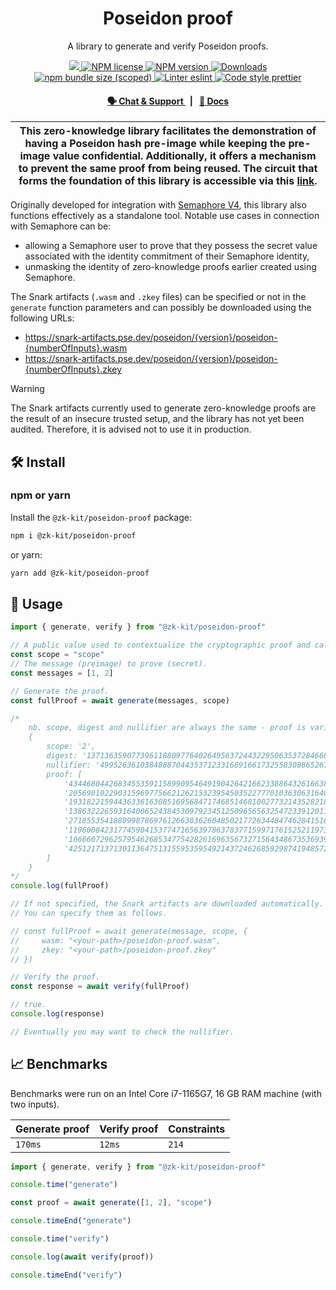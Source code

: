 <p align="center">
    <h1 align="center">
        Poseidon proof
    </h1>
    <p align="center">A library to generate and verify Poseidon proofs.</p>
</p>

<p align="center">
    <a href="https://github.com/privacy-scaling-explorations/zk-kit">
        <img src="https://img.shields.io/badge/project-zk--kit-blue.svg?style=flat-square">
    </a>
    <a href="https://github.com/privacy-scaling-explorations/zk-kit/tree/main/packages/poseidon-proof/LICENSE">
        <img alt="NPM license" src="https://img.shields.io/npm/l/%40zk-kit%2Fposeidon-proof?style=flat-square">
    </a>
    <a href="https://www.npmjs.com/package/@zk-kit/poseidon-proof">
        <img alt="NPM version" src="https://img.shields.io/npm/v/@zk-kit/poseidon-proof?style=flat-square" />
    </a>
    <a href="https://npmjs.org/package/@zk-kit/poseidon-proof">
        <img alt="Downloads" src="https://img.shields.io/npm/dm/@zk-kit/poseidon-proof.svg?style=flat-square" />
    </a>
    <a href="https://bundlephobia.com/package/@zk-kit/poseidon-proof">
        <img alt="npm bundle size (scoped)" src="https://img.shields.io/bundlephobia/minzip/@zk-kit/poseidon-proof" />
    </a>
    <a href="https://eslint.org/">
        <img alt="Linter eslint" src="https://img.shields.io/badge/linter-eslint-8080f2?style=flat-square&logo=eslint" />
    </a>
    <a href="https://prettier.io/">
        <img alt="Code style prettier" src="https://img.shields.io/badge/code%20style-prettier-f8bc45?style=flat-square&logo=prettier" />
    </a>
</p>

<div align="center">
    <h4>
        <a href="https://appliedzkp.org/discord">
            🗣️ Chat &amp; Support
        </a>
        <span>&nbsp;&nbsp;|&nbsp;&nbsp;</span>
        <a href="https://zkkit.pse.dev/modules/_zk_kit_poseidon_proof.html">
            📘 Docs
        </a>
    </h4>
</div>

| This zero-knowledge library facilitates the demonstration of having a Poseidon hash pre-image while keeping the pre-image value confidential. Additionally, it offers a mechanism to prevent the same proof from being reused. The circuit that forms the foundation of this library is accessible via this [link](https://github.com/privacy-scaling-explorations/zk-kit.circom/blob/main/packages/poseidon-proof/src/poseidon-proof.circom). |
| ---------------------------------------------------------------------------------------------------------------------------------------------------------------------------------------------------------------------------------------------------------------------------------------------------------------------------------------------------------------------------------------------------------------------------------------------- |

Originally developed for integration with [Semaphore V4](https://github.com/semaphore-protocol/semaphore), this library also functions effectively as a standalone tool. Notable use cases in connection with Semaphore can be:

-   allowing a Semaphore user to prove that they possess the secret value associated with the identity commitment of their Semaphore identity,
-   unmasking the identity of zero-knowledge proofs earlier created using Semaphore.

The Snark artifacts (`.wasm` and `.zkey` files) can be specified or not in the `generate` function parameters and can possibly be downloaded using the following URLs:

-   https://snark-artifacts.pse.dev/poseidon/{version}/poseidon-{numberOfInputs}.wasm
-   https://snark-artifacts.pse.dev/poseidon/{version}/poseidon-{numberOfInputs}.zkey

> [!WARNING]  
> The Snark artifacts currently used to generate zero-knowledge proofs are the result of an insecure trusted setup, and the library has not yet been audited. Therefore, it is advised not to use it in production.

## 🛠 Install

### npm or yarn

Install the `@zk-kit/poseidon-proof` package:

```bash
npm i @zk-kit/poseidon-proof
```

or yarn:

```bash
yarn add @zk-kit/poseidon-proof
```

## 📜 Usage

```typescript
import { generate, verify } from "@zk-kit/poseidon-proof"

// A public value used to contextualize the cryptographic proof and calculate the nullifier.
const scope = "scope"
// The message (preimage) to prove (secret).
const messages = [1, 2]

// Generate the proof.
const fullProof = await generate(messages, scope)

/*
    nb. scope, digest and nullifier are always the same - proof is variable.
    {
        scope: '2',
        digest: '13713635907739611880977640264956372443229506353728466835599871320028961887800',
        nullifier: '4995263610384888704435371233168916617325583088652670186865584118891394144999',
        proof: [
            '4344680442683455359115899095464919042642166233886432616638435348359080260980',
            '20569010229031596977566212621532395450352277701036306316464269899598925981651',
            '19318221594436336163085169568471746851468100277321435282188061183430353155289',
            '13863222659316400652438453097923451250965656325472339120118358727133180331649',
            '2718553541880998786976126630362604850217726344847462841516918030540821216281',
            '11960084231774590415377471656397863783771599717615252119734899677642065267169',
            '10666072962579546268534775428261696356732715643486735369393626224913301307278',
            '4251217137130113647513155953595492143724626859298741948572817563032672674599'
        ]
    }
*/
console.log(fullProof)

// If not specified, the Snark artifacts are downloaded automatically.
// You can specify them as follows.

// const fullProof = await generate(message, scope, {
//     wasm: "<your-path>/poseidon-proof.wasm",
//     zkey: "<your-path>/poseidon-proof.zkey"
// })

// Verify the proof.
const response = await verify(fullProof)

// true.
console.log(response)

// Eventually you may want to check the nullifier.
```

## 📈 Benchmarks

Benchmarks were run on an Intel Core i7-1165G7, 16 GB RAM machine (with two inputs).

| Generate proof | Verify proof | Constraints |
| -------------- | ------------ | ----------- |
| `170ms`        | `12ms`       | `214`       |

```js
import { generate, verify } from "@zk-kit/poseidon-proof"

console.time("generate")

const proof = await generate([1, 2], "scope")

console.timeEnd("generate")

console.time("verify")

console.log(await verify(proof))

console.timeEnd("verify")
```
